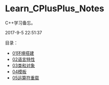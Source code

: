 # Learn_CPlusPlus_Notes

C++学习备忘。

2017-9-5 22:51:37

目录：

- [01环境搭建](01环境搭建.md)  
- [02语言特性](02语言特性.md)  
- [03类和对象](03类和对象.md)  
- [04模板](04模板.md)  
- [05运算符重载](05运算符重载.md)  
